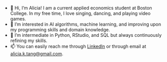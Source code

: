 - 👋 Hi, I’m Alicia! I am a current applied economics student at Boston College. In my free time, I love singing, dancing, and playing video games.
- 👀 I’m interested in AI algorithms, machine learning, and improving upon my programming skills and domain knowledge.
- 🌱 I’m intermediate in Python, RStudio, and SQL but always continuously refining my skills.
- 📫 You can easily reach me through [LinkedIn](https://www.linkedin.com/in/aliciatang6/) or through email at alicia.k.tang@gmail.com.

